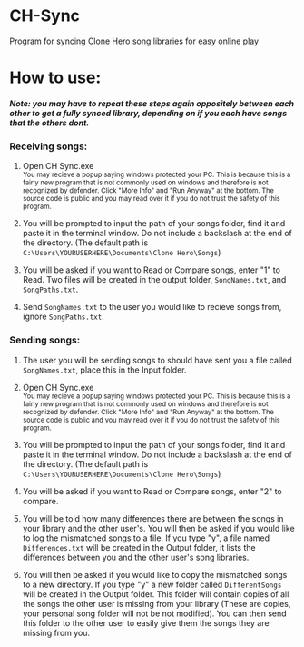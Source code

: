 # CH-Sync
Program for syncing Clone Hero song libraries for easy online play

# How to use:

#####  Note: you may have to repeat these steps again oppositely between each other to get a fully synced library, depending on if you each have songs that the others dont.

### Receiving songs:
1. Open CH Sync.exe\
<sub>You may recieve a popup saying windows protected your PC. This is because this is a fairly new program that is not commonly used on windows and therefore is not recognized by defender. Click "More Info" and "Run Anyway" at the bottom. The source code is public and you may read over it if you do not trust the safety of this program.</sub>

3. You will be prompted to input the path of your songs folder, find it and paste it in the terminal window. Do not include a backslash at the end of the directory. (The default path is ``C:\Users\YOURUSERHERE\Documents\Clone Hero\Songs``)

4. You will be asked if you want to Read or Compare songs, enter "1" to Read. Two files will be created in the output folder, ``SongNames.txt``, and ``SongPaths.txt``.

5. Send ``SongNames.txt`` to the user you would like to recieve songs from, ignore ``SongPaths.txt``.

### Sending songs:

1. The user you will be sending songs to should have sent you a file called ``SongNames.txt``, place this in the Input folder.

2. Open CH Sync.exe\
<sub>You may recieve a popup saying windows protected your PC. This is because this is a fairly new program that is not commonly used on windows and therefore is not recognized by defender. Click "More Info" and "Run Anyway" at the bottom. The source code is public and you may read over it if you do not trust the safety of this program.</sub>

4. You will be prompted to input the path of your songs folder, find it and paste it in the terminal window. Do not include a backslash at the end of the directory. (The default path is ``C:\Users\YOURUSERHERE\Documents\Clone Hero\Songs``)

5. You will be asked if you want to Read or Compare songs, enter "2" to compare.
  
6. You will be told how many differences there are between the songs in your library and the other user's. You will then be asked if you would like to log the mismatched songs to a file. If you type "y", a file named ``Differences.txt`` will be created in the Output folder, it lists the differences between you and the other user's song libraries.

7. You will then be asked if you would like to copy the mismatched songs to a new directory. If you type "y" a new folder called ``DifferentSongs`` will be created in the Output folder. This folder will contain copies of all the songs the other user is missing from your library (These are copies, your personal song folder will not be not modified). You can then send this folder to the other user to easily give them the songs they are missing from you.
